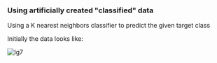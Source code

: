 ### Using artificially created "classified" data

Using a K nearest neighbors classifier to predict the given target class

Initially the data looks like:

![lg7](https://user-images.githubusercontent.com/60201899/88076240-d4b57600-cb47-11ea-95f9-014c5e684840.PNG)


